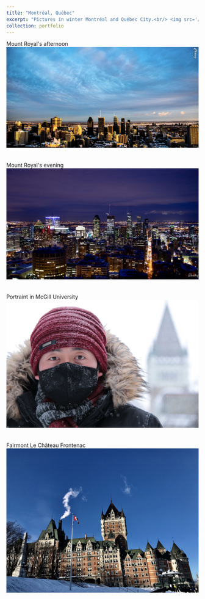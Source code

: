 ```yaml
---
title: "Montréal, Québec"
excerpt: "Pictures in winter Montréal and Québec City.<br/> <img src='/images/montreal/1.jpg'>"
collection: portfolio
---
```

Mount Royal's afternoon
<img src='/images/montreal/2.jpg'><br/><br/><br/>
Mount Royal's evening
<img src='/images/montreal/3.jpg'><br/><br/><br/>
Portraint in McGill University
<img src='/images/montreal/4.jpg'><br/><br/><br/>
Fairmont Le Château Frontenac
<img src='/images/montreal/5.jpg'>